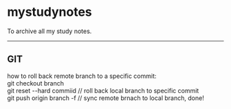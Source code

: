 mystudynotes
============

To archive all my study notes.

----
GIT
----

how to roll back remote branch to a specific commit:  
git checkout branch  
git reset --hard commiid // roll back local branch to specific commit  
git push origin branch -f // sync remote brnach to local branch, done!

